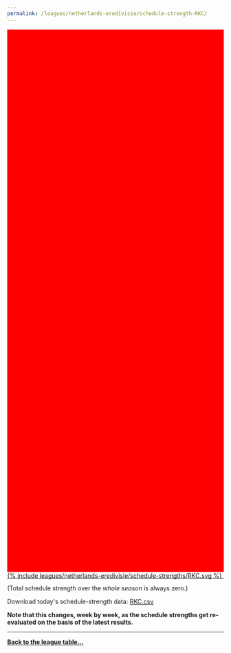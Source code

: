 ```yaml
---
permalink: /leagues/netherlands-eredivisie/schedule-strength-RKC/
---
```


<style>
.svg-wrap {
    background-color:red;
    height:0;
    padding-top:250%; /* 350px/550px */
    position: relative;
}

svg {
    background-color: white;
    height: 100%;
    display:block;
    width: 100%;
    position: absolute;
    top:0;
    left:0;
}
</style>


<div class="svg-wrap">
{% include leagues/netherlands-eredivisie/schedule-strengths/RKC.svg %}
</div>

-----

(Total schedule strength over the *whole season* is always zero.)


Download today's schedule-strength data: [RKC.csv](/assets/leagues/netherlands-eredivisie/2022/schedule-strengths/RKC.csv)

**Note that this changes, week by week, as the schedule strengths get re-evaluated on the
basis of the latest results.**

-----

[**Back to the league table...**](/leagues/netherlands-eredivisie)


